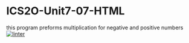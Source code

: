 # ICS2O-Unit7-07-HTML
this program preforms multiplication for negative and positive numbers
 [![linter](https://github.com/Hafsa-Woyessa/ICS2O-Unit7-07-HTML/workflows/linter/badge.svg)](https://github.com/marketplace/actions/super-linter)
